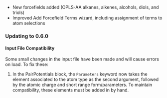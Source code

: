 - New forcefields added (OPLS-AA alkanes, alkenes, alcohols, diols, and triols)
- Improved Add Forcefield Terms wizard, including assignment of terms to atom selections

### Updating to 0.6.0

#### Input File Compatibility

Some small changes in the input file have been made and will cause errors on load. To fix these:

1) In the PairPotentials block, the `Parameters` keyword now takes the element associated to the atom type as the second argument, followed by the atomic charge and short range form/parameters. To maintain compatibility, these elements must be added in by hand.
